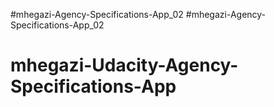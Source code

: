 #mhegazi-Agency-Specifications-App_02
#mhegazi-Agency-Specifications-App_02
# mhegazi-Udacity-Agency-Specifications-App
